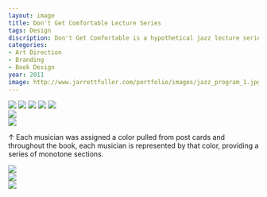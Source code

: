 ```yaml
---
layout: image
title: Don't Get Comfortable Lecture Series
tags: Design
discription: Don't Get Comfortable is a hypothetical jazz lecture series I created for my corporate publications course during my senior year of college. For the lectures, a created a series of postcards advertising the five lectures, each honoring a different musician.
categories:
- Art Direction
- Branding
- Book Design
year: 2011
image: http://www.jarrettfuller.com/portfolio/images/jazz_program_1.jpg
---
```


<img src="http://www.jarrettfuller.com/portfolio/images/jazz_1.jpg">
<img src="http://www.jarrettfuller.com/portfolio/images/jazz_2.jpg">
<img src="http://www.jarrettfuller.com/portfolio/images/jazz_3.jpg">
<img src="http://www.jarrettfuller.com/portfolio/images/jazz_program_1.jpg">

<img src="http://www.jarrettfuller.com/portfolio/images/jazz_program_2.jpg">
<div class="images-left"><img src="http://www.jarrettfuller.com/portfolio/images/jazz_program_3.jpg"></div>
<div class="images-right"><img src="http://www.jarrettfuller.com/portfolio/images/jazz_program_4.jpg"> <p> &uarr; Each musician was assigned a color pulled from post cards and throughout the book, each musician is represented by that color, providing a series of monotone sections.</p></div>

<section class="clear"></section>
<div class="images-left"><img src="http://www.jarrettfuller.com/portfolio/images/jazz_program_5.jpg"></div>
<div class="images-right"><img src="http://www.jarrettfuller.com/portfolio/images/jazz_program_6.jpg"></div>
<img src="http://www.jarrettfuller.com/portfolio/images/jazz_program_7.jpg">
